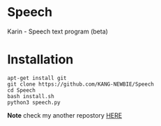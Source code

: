 # Speech
Karin - Speech text program (beta)
# Installation
```
apt-get install git
git clone https://github.com/KANG-NEWBIE/Speech
cd Speech
bash install.sh
python3 speech.py
```
<b>Note</b> check my another repostory <a href="https://github.com/KANG-NEWBIE?tab=repositories">HERE</a>

